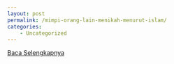 ```yaml
---
layout: post
permalink: /mimpi-orang-lain-menikah-menurut-islam/
categories:
    - Uncategorized
---
```


[Baca Selengkapnya](/02)